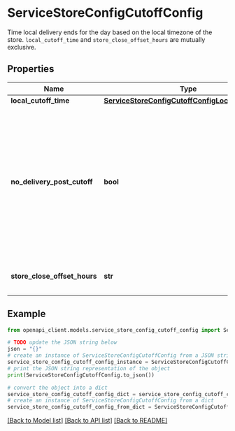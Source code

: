 # ServiceStoreConfigCutoffConfig

Time local delivery ends for the day based on the local timezone of the store. `local_cutoff_time` and `store_close_offset_hours` are mutually exclusive.

## Properties

Name | Type | Description | Notes
------------ | ------------- | ------------- | -------------
**local_cutoff_time** | [**ServiceStoreConfigCutoffConfigLocalCutoffTime**](ServiceStoreConfigCutoffConfigLocalCutoffTime.md) |  | [optional] 
**no_delivery_post_cutoff** | **bool** | Merchants can opt-out of showing n+1 day local delivery when they have a shipping service configured to n day local delivery. For example, if the shipping service defines same-day delivery, and it&#39;s past the cut-off, setting this field to &#x60;true&#x60; results in the calculated shipping service rate returning &#x60;NO_DELIVERY_POST_CUTOFF&#x60;. In the same example, setting this field to &#x60;false&#x60; results in the calculated shipping time being one day. This is only for local delivery. | [optional] 
**store_close_offset_hours** | **str** | Represents cutoff time as the number of hours before store closing. Mutually exclusive with other fields (hour and minute). | [optional] 

## Example

```python
from openapi_client.models.service_store_config_cutoff_config import ServiceStoreConfigCutoffConfig

# TODO update the JSON string below
json = "{}"
# create an instance of ServiceStoreConfigCutoffConfig from a JSON string
service_store_config_cutoff_config_instance = ServiceStoreConfigCutoffConfig.from_json(json)
# print the JSON string representation of the object
print(ServiceStoreConfigCutoffConfig.to_json())

# convert the object into a dict
service_store_config_cutoff_config_dict = service_store_config_cutoff_config_instance.to_dict()
# create an instance of ServiceStoreConfigCutoffConfig from a dict
service_store_config_cutoff_config_from_dict = ServiceStoreConfigCutoffConfig.from_dict(service_store_config_cutoff_config_dict)
```
[[Back to Model list]](../README.md#documentation-for-models) [[Back to API list]](../README.md#documentation-for-api-endpoints) [[Back to README]](../README.md)


